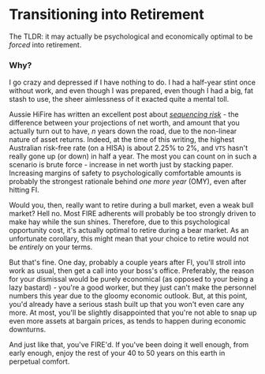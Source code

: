 # Transitioning into Retirement

The TLDR: it may actually be psychological and economically optimal to be *forced* into retirement. 

### Why?

I go crazy and depressed if I have nothing to do. I had a half-year stint once without work, and even though I was prepared, even though I had a big, fat stash to use, the sheer aimlessness of it exacted quite a mental toll. 

Aussie HiFire has written an excellent post about [*sequencing risk*](https://aussiehifire.com/2018/10/26/sequencing-risk-on-the-road-to-fire-returns-arent-smooth-and-why-it-matters/) - the difference between your projections of net worth, and amount that you actually turn out to have, *n* years down the road, due to the non-linear nature of asset returns. Indeed, at the time of this writing, the highest Australian risk-free rate (on a HISA) is about 2.25% to 2%, and `VTS` hasn't really gone up (or down) in half a year. The most you can count on in such a scenario is brute force - increase in net worth just by stacking paper. Increasing margins of safety to psychologically comfortable amounts is probably the strongest rationale behind *one more year* (OMY), even after hitting FI. 

Would you, then, really want to retire during a bull market, even a weak bull market? Hell no. Most FIRE adherents will probably be too strongly driven to make hay while the sun shines. Therefore, due to this psychological opportunity cost, it's actually optimal to retire during a bear market. As an unfortunate corollary, this might mean that your choice to retire would not be *entirely* on your terms. 

But that's fine. One day, probably a couple years after FI, you'll stroll into work as usual, then get a call into your boss's office. Preferably, the reason for your dismissal would be purely economical (as opposed to your being a lazy bastard) - you're a good worker, but they just can't make the personnel numbers this year due to the gloomy economic outlook. But, at this point, you'd already have a serious stash built up that you won't even care any more. At most, you'll be slightly disappointed that you're not able to snap up even more assets at bargain prices, as tends to happen during economic downturns. 

And just like that, you've FIRE'd. If you've been doing it well enough, from early enough, enjoy the rest of your 40 to 50 years on this earth in perpetual comfort.
